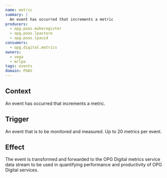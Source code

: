 ```yaml
---
name: metric
summary: |
  An event has occurred that increments a metric
producers:
  - opg.poas.makeregister
  - opg.poas.lpastore
  - opg.poas.lpauid
consumers:
  - opg.digital.metrics
owners:
  - vega
  - mrlpa
tags: events
domain: POAS
---
```


## Context

An event has occurred that increments a metric.

## Trigger

An event that is to be monitored and measured. Up to 20 metrics per event.

## Effect

The event is transformed and forwarded to the OPG Digital metrics service data stream to be used in quantifying performance and productivity of OPG Digital services.
